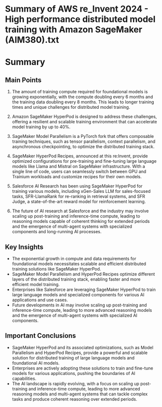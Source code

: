 # Summary of AWS re_Invent 2024 - High performance distributed model training with Amazon SageMaker (AIM380).txt

# Summary

## Main Points

1. The amount of training compute required for foundational models is growing exponentially, with the compute doubling every 6 months and the training data doubling every 8 months. This leads to longer training times and unique challenges for distributed model training.

2. Amazon SageMaker HyperPod is designed to address these challenges, offering a resilient and scalable training environment that can accelerate model training by up to 40%.

3. SageMaker Model Parallelism is a PyTorch fork that offers composable training techniques, such as tensor parallelism, context parallelism, and asynchronous checkpointing, to optimize the distributed training stack.

4. SageMaker HyperPod Recipes, announced at this re:Invent, provide optimized configurations for pre-training and fine-tuning large language models like Llama and Mistral on SageMaker infrastructure. With a single line of code, users can seamlessly switch between GPU and Trainium workloads and customize recipes for their own models.

5. Salesforce AI Research has been using SageMaker HyperPod for training various models, including xGen-Sales LLM for sales-focused tasks, SFR-LlamaRank for re-ranking in retrieval systems, and SFR Judge, a state-of-the-art reward model for reinforcement learning.

6. The future of AI research at Salesforce and the industry may involve scaling up post-training and inference-time compute, leading to reasoning models capable of coherent thinking for extended periods and the emergence of multi-agent systems with specialized components and long-running AI processes.

## Key Insights

- The exponential growth in compute and data requirements for foundational models necessitates scalable and efficient distributed training solutions like SageMaker HyperPod.
- SageMaker Model Parallelism and HyperPod Recipes optimize different layers of the distributed training stack, enabling faster and more efficient model training.
- Enterprises like Salesforce are leveraging SageMaker HyperPod to train large language models and specialized components for various AI applications and use cases.
- Future developments in AI may involve scaling up post-training and inference-time compute, leading to more advanced reasoning models and the emergence of multi-agent systems with specialized AI components.

## Important Conclusions

- SageMaker HyperPod and its associated optimizations, such as Model Parallelism and HyperPod Recipes, provide a powerful and scalable solution for distributed training of large language models and foundational AI models.
- Enterprises are actively adopting these solutions to train and fine-tune models for various applications, pushing the boundaries of AI capabilities.
- The AI landscape is rapidly evolving, with a focus on scaling up post-training and inference-time compute, leading to more advanced reasoning models and multi-agent systems that can tackle complex tasks and produce coherent reasoning over extended periods.